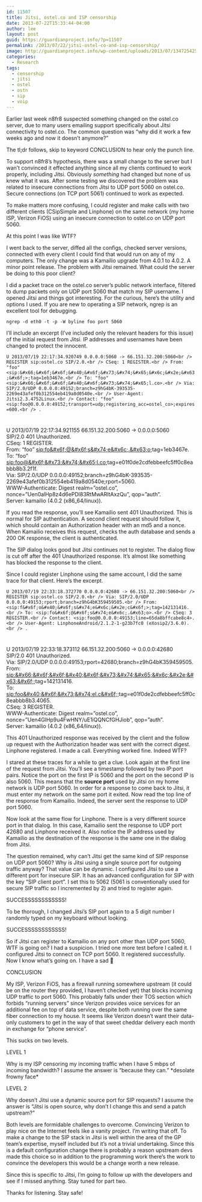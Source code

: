 ```yaml
---
id: 11507
title: Jitsi, ostel.co and ISP censorship
date: 2013-07-22T15:33:44-04:00
author: lee
layout: post
guid: https://guardianproject.info/?p=11507
permalink: /2013/07/22/jitsi-ostel-co-and-isp-censorship/
image: http://guardianproject.info/wp-content/uploads/2013/07/1347254257_genie.jpg
categories:
  - Research
tags:
  - censorship
  - jitsi
  - ostel
  - ostn
  - sip
  - voip
---
```

Earlier last week n8fr8 suspected something changed on the ostel.co server, due to many users emailing support specifically about Jitsi connectivity to ostel.co. The common question was “why did it work a few weeks ago and now it doesn’t anymore?”

The tl;dr follows, skip to keyword CONCLUSION to hear only the punch line.

To support n8fr8’s hypothesis, there was a small change to the server but I wan’t convinced it effected anything since all my clients continued to work properly, including Jitsi. Obviously _something_ had changed but none of us knew what it was. After some testing we discovered the problem was related to insecure connections from Jitsi to UDP port 5060 on ostel.co. Secure connections (on TCP port 5061) continued to work as expected.

To make matters more confusing, I could register and make calls with two different clients (CSipSimple and Linphone) on the same network (my home ISP, Verizon FiOS) using an insecure connection to ostel.co on UDP port 5060.

At this point I was like WTF?

I went back to the server, diffed all the configs, checked server versions, connected with every client I could find that would run on any of my computers. The only change was a Kamailio upgrade from 4.0.1 to 4.0.2. A minor point release. The problem with Jitsi remained. What could the server be doing to this poor client?

I did a packet trace on the ostel.co server’s public network interface, filtered to dump packets only on UDP port 5060 that match my SIP username. I opened Jitsi and things got interesting. For the curious, here’s the utility and options I used. If you are new to operating a SIP network, ngrep is an excellent tool for debugging.

`ngrep -d eth0 -t -p -W byline foo port 5060`

I’ll include an excerpt (I’ve included only the relevant headers for this issue) of the initial request from Jitsi. IP addresses and usernames have been changed to protect the innocent.

`U 2013/07/19 22:17:34.920749 0.0.0.0:5060 -> 66.151.32.200:5060<br />
REGISTER sip:ostel.co SIP/2.0.<br />
CSeq: 1 REGISTER.<br />
From: "foo" <sip:&#x66;&#x6f;&#x6f;&#x40;&#x6f;&#x73;&#x74;&#x65;&#x6c;&#x2e;&#x63;&#x6f;>;tag=1eb3467e.<br />
To: "foo" <sip:&#x66;&#x6f;&#x6f;&#x40;&#x6f;&#x73;&#x74;&#x65;l.co>.<br />
Via: SIP/2.0/UDP 0.0.0.0:49152;branch=z9hG4bK-393535-2269e43afef0b312554eb419a8d0540e.<br />
User-Agent: Jitsi2.3.4752Linux.<br />
Contact: "foo" <sip:foo@0.0.0.0:49152;transport=udp;registering_acc=ostel_co>;expires=600.<br />
.`

#  
U 2013/07/19 22:17:34.921155 66.151.32.200:5060 -> 0.0.0.0:5060  
SIP/2.0 401 Unauthorized.  
CSeq: 1 REGISTER.  
From: “foo” <sip:fo&#x6f;@&#x6f;s&#x74;e&#x6c;.&#x63;o>;tag=1eb3467e.  
To: “foo” <sip:foo@&#x6f;&#x73;&#x74;&#x65;l.co>;tag=e01f0de2cdfebbeefc5ff0c8eabbb8b3.2f1f.  
Via: SIP/2.0/UDP 0.0.0.0:49152;branch=z9hG4bK-393535-2269e43afef0b312554eb419a8d0540e;rport=5060.  
WWW-Authenticate: Digest realm=”ostel.co”, nonce=”Uen0alHp8z4d6ePDl83RtMwARltAxzQu”, qop=”auth”.  
Server: kamailio (4.0.2 (x86_64/linux)).

If you read the response, you’ll see Kamailio sent 401 Unauthorized. This is normal for SIP authentication. A second client request should follow it, which should contain an Authorization header with an md5 and a nonce. When Kamailio receives this request, checks the auth database and sends a 200 OK response, the client is authenticated.

The SIP dialog looks good but Jitsi continues not to register. The dialog flow is cut off after the 401 Unauthorized response. It’s almost like something has blocked the response to the client.

Since I could register Linphone using the same account, I did the same trace for that client. Here’s the excerpt.

`U 2013/07/19 22:33:18.372770 0.0.0.0:42680 -> 66.151.32.200:5060<br />
REGISTER sip:ostel.co SIP/2.0.<br />
Via: SIP/2.0/UDP 0.0.0.0:49153;rport;branch=z9hG4bK359459505.<br />
From: <sip:f&#x6f;o&#x40;&#x6f;s&#x74;e&#x6c;&#x2e;c&#x6f;>;tag=142131416.<br />
To: <sip:fo&#x6f;@&#x6f;s&#x74;e&#x6c;.&#x63;o>.<br />
CSeq: 3 REGISTER.<br />
Contact: <sip:foo@0.0.0.0:49153;line=65da8bffcabe8c4>.<br />
User-Agent: LinphoneAndroid/2.1.2-1-g23b7fc0 (eXosip2/3.6.0).<br />
.`

#  
U 2013/07/19 22:33:18.373112 66.151.32.200:5060 -> 0.0.0.0:42680  
SIP/2.0 401 Unauthorized.  
Via: SIP/2.0/UDP 0.0.0.0:49153;rport=42680;branch=z9hG4bK359459505.  
From: <sip:&#x66;&#x6f;&#x6f;&#x40;&#x6f;&#x73;&#x74;&#x65;&#x6c;&#x2e;&#x63;&#x6f;>;tag=142131416.  
To: <sip:foo&#x40;&#x6f;&#x73;&#x74;el.c&#x6f;>;tag=e01f0de2cdfebbeefc5ff0c8eabbb8b3.4065.  
CSeq: 3 REGISTER.  
WWW-Authenticate: Digest realm=”ostel.co”, nonce=”Uen4GlHp9u4FwHNY/uE1iQQNCfGHJiob”, qop=”auth”.  
Server: kamailio (4.0.2 (x86_64/linux)).

This 401 Unauthorized response was received by the client and the follow up request with the Authorization header was sent with the correct digest. Linphone registered. I made a call. Everything worked fine. Indeed WTF?

I stared at these traces for a while to get a clue. Look again at the first line of the request from Jitsi. You’ll see a timestamp followed by two IP:port pairs. Notice the port on the first IP is 5060 and the port on the second IP is also 5060. This means that the **source port** used by Jitsi on my home network is UDP port 5060. In order for a response to come back to Jitsi, it must enter my network on the same port it exited. Now read the top line of the response from Kamailio. Indeed, the server sent the response to UDP port 5060.

Now look at the same flow for Linphone. There is a very different source port in that dialog. In this case, Kamailio sent the response to UDP port 42680 and Linphone received it. Also notice the IP address used by Kamailio as the destination of the response is the same one in the dialog from Jitsi.

The question remained, why can’t Jitsi get the same kind of SIP response on UDP port 5060? Why is Jitsi using a single source port for outgoing traffic anyway? That value can be dynamic. I configured Jitsi to use a different port for insecure SIP. It has an advanced configuration for SIP with the key “SIP client port”. I set this to 5062 (5061 is conventionally used for secure SIP traffic so I incremented by 2) and tried to register again.

SUCCESSSSSSSSSSSS!

To be thorough, I changed Jitsi’s SIP port again to a 5 digit number I randomly typed on my keyboard without looking.

SUCCESSSSSSSSSSSS!

So if Jitsi can register to Kamailio on any port other than UDP port 5060, WTF is going on? I had a suspicion. I tried one more test before I called it. I configured Jitsi to connect on TCP port 5060. It registered successfully. Now I know what’s going on. I have a sad 🙁

CONCLUSION

My ISP, Verizon FiOS, has a firewall running somewhere upstream (it could be on the router they provided, I haven’t checked yet) that blocks incoming UDP traffic to port 5060. This probably falls under their TOS section which forbids “running servers” since Verizon provides voice services for an additional fee on top of data service, despite both running over the same fiber connection to my house. It seems like Verizon doesn’t want their data-only customers to get in the way of that sweet cheddar delivery each month in exchange for “phone service”.

This sucks on two levels.

LEVEL 1

Why is my ISP censoring my incoming traffic when I have 5 mbps of incoming bandwidth? I assume the answer is “because they can.” \*desolate frowny face\*

LEVEL 2

Why doesn’t Jitsi use a dynamic source port for SIP requests? I assume the answer is “Jitsi is open source, why don’t I change this and send a patch upstream?”

Both levels are formidable challenges to overcome. Convincing Verizon to play nice on the Internet feels like a vanity project. I’m writing that off. To make a change to the SIP stack in Jitsi is well within the area of the GP team’s expertise, myself included but it’s not a trivial undertaking. Since this is a default configuration change there is probably a reason upstream devs made this choice so in addition to the programming work there’s the work to convince the developers this would be a change worth a new release.

Since this is specific to Jitsi, I’m going to follow up with the developers and see if I missed anything. Stay tuned for part two.

Thanks for listening. Stay safe!